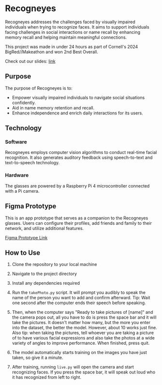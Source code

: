 # Recogneyes

Recogneyes addresses the challenges faced by visually impaired individuals when trying to recognize faces. It aims to support individuals facing challenges in social interactions or name recall by enhancing memory recall and helping maintain meaningful connections.

This project was made in under 24 hours as part of Cornell's 2024 BigRed//Makeathon and won 2nd Best Overall.

Check out our slides: [link](https://github.com/anniesiun/OneZero2024/blob/main/Sp2024%20Hackathon%20-%20RecognEyes.pdf) 

## Purpose

The purpose of Recogneyes is to:

- Empower visually impaired individuals to navigate social situations confidently.
- Aid in name memory retention and recall.
- Enhance independence and enrich daily interactions for its users.

## Technology

### Software

Recogneyes employs computer vision algorithms to conduct real-time facial recognition. It also generates auditory feedback using speech-to-text and text-to-speech technology.

### Hardware

The glasses are powered by a Raspberry Pi 4 microcontroller connected with a Pi camera.

## Figma Prototype

This is an app prototype that serves as a companion to the Recogneyes glasses. Users can configure their profiles, add friends and family to their network, and utilize additional features.

[Figma Prototype Link](https://www.figma.com/file/VgBGpJm6Vs8xozuynFibVS/Makeathon-Project?type=design&node-id=48%3A2217&mode=design&t=BxCQrCPd6oUqANeg-1)

## How to Use

1. Clone the repository to your local machine

2. Navigate to the project directory

3. Install any dependencies required

4. Run the `takePhoto.py` script. It will prompt you audibly to speak the name of the person you want to add and confirm afterward. Tip: Wait one second after the computer ends their speech before speaking.

5. Then, when the computer says "Ready to take pictures of [name]" and the camera pops out, all you have to do is press the space bar and it will take the pictures. It doesn't matter how many, but the more you enter into the dataset, the better the model. However, about 10 works just fine. Also tip: when taking the pictures, tell whoever you are taking a picture of to have various facial expressions and also take the photos at a wide variety of angles to improve performance. When finished, press quit. 

6. The model automatically starts training on the images you have just taken, so give it a minute.

7. After training, running `live.py` will open the camera and start recognizing faces. If you press the space bar, it will speak out loud who it has recognized from left to right.
